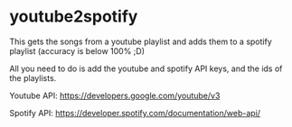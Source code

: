 # youtube2spotify

This gets the songs from a youtube playlist and adds them to a spotify playlist (accuracy is below 100% ;D)

All you need to do is add the youtube and spotify API keys, and the ids of the playlists.

Youtube API:
https://developers.google.com/youtube/v3

Spotify API:
https://developer.spotify.com/documentation/web-api/
